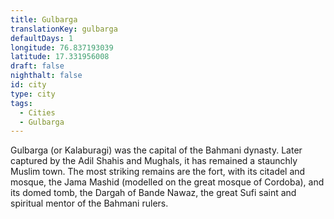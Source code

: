 ```yaml
---
title: Gulbarga
translationKey: gulbarga
defaultDays: 1
longitude: 76.837193039
latitude: 17.331956008
draft: false
nighthalt: false
id: city
type: city
tags:
  - Cities
  - Gulbarga
---
```

Gulbarga (or Kalaburagi) was the capital of the Bahmani dynasty. Later captured by the Adil Shahis and Mughals, it has remained a staunchly Muslim town. The most striking remains are the fort, with its citadel and mosque, the Jama Mashid (modelled on the great mosque of Cordoba), and its domed tomb, the Dargah of Bande Nawaz, the great Sufi saint and spiritual mentor of the Bahmani rulers. 